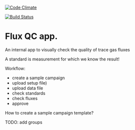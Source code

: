 [![Code Climate](https://codeclimate.com/github/kf8a/fluxqc.png)](https://codeclimate.com/github/kf8a/fluxqc)

[![Build Status](https://travis-ci.org/kf8a/fluxqc.svg?branch=master)](https://travis-ci.org/kf8a/fluxqc)

Flux QC app.
===========

An internal app to visually check the quality of trace gas fluxes

A standard is measurement for which we know the result!

Workflow:
* create a sample campaign
* upload setup file)
* upload data file
* check standards
* check fluxes
* approve

How to create a sample campaign template? 

TODO: add groups
